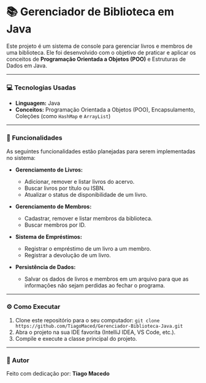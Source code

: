 # 📚 Gerenciador de Biblioteca em Java

Este projeto é um sistema de console para gerenciar livros e membros de uma biblioteca. Ele foi desenvolvido com o objetivo de praticar e aplicar os conceitos de **Programação Orientada a Objetos (POO)** e Estruturas de Dados em Java.

---

### 💻 Tecnologias Usadas

* **Linguagem:** Java
* **Conceitos:** Programação Orientada a Objetos (POO), Encapsulamento, Coleções (como `HashMap` e `ArrayList`)

---

### 🚀 Funcionalidades

As seguintes funcionalidades estão planejadas para serem implementadas no sistema:

-   **Gerenciamento de Livros:**
    -   Adicionar, remover e listar livros do acervo.
    -   Buscar livros por título ou ISBN.
    -   Atualizar o status de disponibilidade de um livro.

-   **Gerenciamento de Membros:**
    -   Cadastrar, remover e listar membros da biblioteca.
    -   Buscar membros por ID.

-   **Sistema de Empréstimos:**
    -   Registrar o empréstimo de um livro a um membro.
    -   Registrar a devolução de um livro.

-   **Persistência de Dados:**
    -   Salvar os dados de livros e membros em um arquivo para que as informações não sejam perdidas ao fechar o programa.
    
---

### ⚙️ Como Executar

1.  Clone este repositório para o seu computador:
    `git clone https://github.com/TiagoMaced/Gerenciador-Biblioteca-Java.git`
2.  Abra o projeto na sua IDE favorita (IntelliJ IDEA, VS Code, etc.).
3.  Compile e execute a classe principal do projeto.

---

### 🙋 Autor

Feito com dedicação por: **Tiago Macedo**
